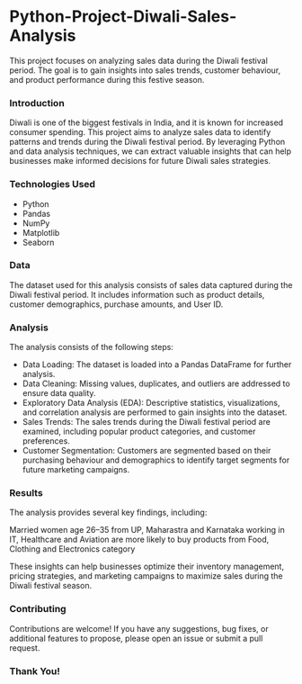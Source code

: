 # Python-Project-Diwali-Sales-Analysis
This project focuses on analyzing sales data during the Diwali festival period. The goal is to gain insights into sales trends, customer behaviour, and product performance during this festive season.

### Introduction
Diwali is one of the biggest festivals in India, and it is known for increased consumer spending. This project aims to analyze sales data to identify patterns and trends during the Diwali festival period. By leveraging Python and data analysis techniques, we can extract valuable insights that can help businesses make informed decisions for future Diwali sales strategies.

### Technologies Used
* Python
* Pandas
* NumPy
* Matplotlib
* Seaborn

### Data
The dataset used for this analysis consists of sales data captured during the Diwali festival period. It includes information such as product details, customer demographics, purchase amounts, and User ID. 

### Analysis
The analysis consists of the following steps:

* Data Loading: The dataset is loaded into a Pandas DataFrame for further analysis.
* Data Cleaning: Missing values, duplicates, and outliers are addressed to ensure data quality.
* Exploratory Data Analysis (EDA): Descriptive statistics, visualizations, and correlation analysis are performed to gain insights into the dataset.
* Sales Trends: The sales trends during the Diwali festival period are examined, including popular product categories, and customer preferences.
* Customer Segmentation: Customers are segmented based on their purchasing behaviour and demographics to identify target segments for future marketing campaigns.
  
### Results
The analysis provides several key findings, including:

Married women age 26–35 from UP, Maharastra and Karnataka working in IT, Healthcare and Aviation are more likely to buy products from Food, Clothing and Electronics category

These insights can help businesses optimize their inventory management, pricing strategies, and marketing campaigns to maximize sales during the Diwali festival season.

### Contributing
Contributions are welcome! If you have any suggestions, bug fixes, or additional features to propose, please open an issue or submit a pull request.

### Thank You!




